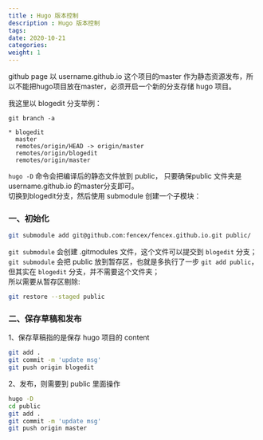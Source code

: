 ```yaml
---
title : Hugo 版本控制
description : Hugo 版本控制
tags:
date: 2020-10-21
categories:
weight: 1
---
```



github page 以 username.github.io 这个项目的master 作为静态资源发布，所以不能把hugo项目放在master，必须开启一个新的分支存储 hugo 项目。

<!--more-->

我这里以 blogedit 分支举例：

```shell
git branch -a

* blogedit
  master
  remotes/origin/HEAD -> origin/master
  remotes/origin/blogedit
  remotes/origin/master

```

`hugo -D` 命令会把编译后的静态文件放到 public， 只要确保public 文件夹是 username.github.io 的master分支即可。  
切换到blogedit分支，然后使用 submodule 创建一个子模块：

### 一、初始化

```sh
git submodule add git@github.com:fencex/fencex.github.io.git public/
```
`git submodule` 会创建 .gitmodules 文件，这个文件可以提交到 `blogedit` 分支；  
`git submodule` 会把 public 放到暂存区，也就是多执行了一步 `git add public`， 但其实在 `blogedit` 分支，并不需要这个文件夹；  
所以需要从暂存区剔除:

``` sh
git restore --staged public
```

### 二、保存草稿和发布

1、保存草稿指的是保存 hugo 项目的 content

``` sh
git add .
git commit -m 'update msg'
git push origin blogedit

```


2、发布，则需要到 public 里面操作
``` sh
hugo -D
cd public
git add .
git commit -m 'update msg'
git push origin master

```

